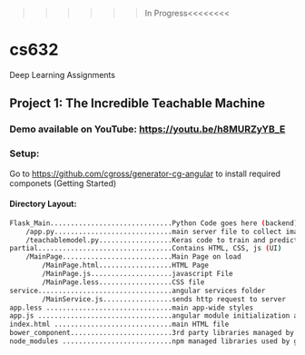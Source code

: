 >>>>>>In Progress<<<<<<<<


# cs632
Deep Learning Assignments

## Project 1: The Incredible Teachable Machine

### Demo available on YouTube: https://youtu.be/h8MURZyYB_E

### Setup: 
Go to https://github.com/cgross/generator-cg-angular to install required componets (Getting Started)

#### Directory Layout:
```sh
Flask_Main..............................Python Code goes here (backend)
    /app.py.............................main server file to collect images and send/receive http requests
    /teachablemodel.py..................Keras code to train and predict
partial.................................Contains HTML, CSS, js (UI)
    /MainPage...........................Main Page on load
        /MainPage.html..................HTML Page
        /MainPage.js....................javascript File
        /MainPage.less..................CSS file
service.................................angular services folder
        /MainService.js.................sends http request to server
app.less ...............................main app-wide styles
app.js .................................angular module initialization and route setup
index.html .............................main HTML file
bower_component.........................3rd party libraries managed by bower
node_modules ...........................npm managed libraries used by grunt
```
